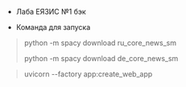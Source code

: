 * Лаба ЕЯЗИС №1 бэк

* Команда для запуска

> python -m spacy download ru_core_news_sm
>
> python -m spacy download de_core_news_sm

> uvicorn --factory app:create_web_app 